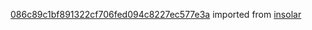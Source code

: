 [086c89c1bf891322cf706fed094c8227ec577e3a](https://github.com/insolar/insolar/commit/086c89c1bf891322cf706fed094c8227ec577e3a) imported from [insolar](https://github.com/insolar/insolar)
